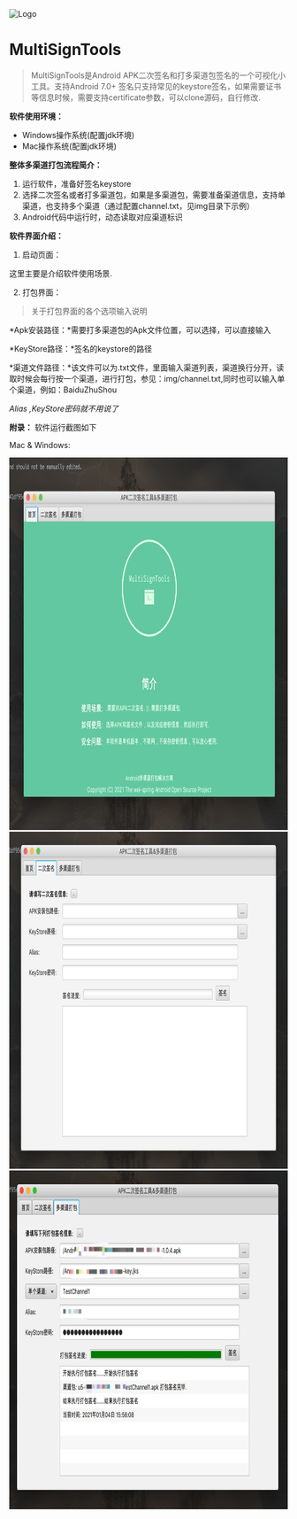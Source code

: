 
<img src="https://github.com/wei-spring/MultiSignTools/raw/master/src/resources/logo.png" alt="Logo">

# MultiSignTools

> MultiSignTools是Android APK二次签名和打多渠道包签名的一个可视化小工具。支持Android 7.0+ 签名只支持常见的keystore签名，如果需要证书等信息时候，需要支持certificate参数，可以clone源码，自行修改.

**软件使用环境：**
* Windows操作系统(配置jdk环境)
* Mac操作系统(配置jdk环境)

**整体多渠道打包流程简介：**

1. 运行软件，准备好签名keystore
2. 选择二次签名或者打多渠道包，如果是多渠道包，需要准备渠道信息，支持单渠道，也支持多个渠道（通过配置channel.txt，见img目录下示例）
3. Android代码中运行时，动态读取对应渠道标识

**软件界面介绍：**

1. 启动页面：

 这里主要是介绍软件使用场景.

2. 打包界面：
 > 关于打包界面的各个选项输入说明

 *Apk安装路径：*需要打多渠道包的Apk文件位置，可以选择，可以直接输入

 *KeyStore路径：*签名的keystore的路径

 *渠道文件路径：*该文件可以为.txt文件，里面输入渠道列表，渠道换行分开，读取时候会每行按一个渠道，进行打包，参见：img/channel.txt,同时也可以输入单个渠道，例如：BaiduZhuShou

 *Alias ,KeyStore密码就不用说了*

**附录：**
软件运行截图如下

Mac & Windows:

<img src="/img/multiTools_1_mac.png" width="887" height="673" />

<img src="/img/multiTools_2_mac.png" width="874" height="609" />

<img src="/img/multiTools_3_mac.jpg" width="853" height="612" />
